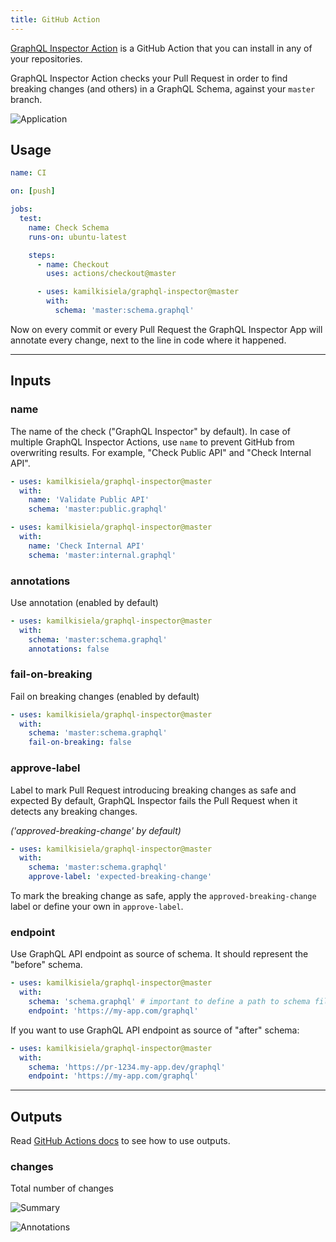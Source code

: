 ```yaml
---
title: GitHub Action
---
```


[GraphQL Inspector Action](https://github.com/marketplace/actions/graphql-inspector) is a GitHub Action that you can install in any of your repositories.

GraphQL Inspector Action checks your Pull Request in order to find breaking changes (and others) in a GraphQL Schema, against your `master` branch.

![Application](/img/github/app-action.jpg)

## Usage

```yaml
name: CI

on: [push]

jobs:
  test:
    name: Check Schema
    runs-on: ubuntu-latest

    steps:
      - name: Checkout
        uses: actions/checkout@master

      - uses: kamilkisiela/graphql-inspector@master
        with:
          schema: 'master:schema.graphql'
```

Now on every commit or every Pull Request the GraphQL Inspector App will annotate every change, next to the line in code where it happened.

---

## Inputs

### name

The name of the check ("GraphQL Inspector" by default). 
In case of multiple GraphQL Inspector Actions, use `name` to prevent GitHub from overwriting results. For example, "Check Public API" and "Check Internal API".

```yaml
- uses: kamilkisiela/graphql-inspector@master
  with:
    name: 'Validate Public API'
    schema: 'master:public.graphql'

- uses: kamilkisiela/graphql-inspector@master
  with:
    name: 'Check Internal API'
    schema: 'master:internal.graphql'
```

### annotations

Use annotation (enabled by default)

```yaml
- uses: kamilkisiela/graphql-inspector@master
  with:
    schema: 'master:schema.graphql'
    annotations: false
```

### fail-on-breaking

Fail on breaking changes (enabled by default)

```yaml
- uses: kamilkisiela/graphql-inspector@master
  with:
    schema: 'master:schema.graphql'
    fail-on-breaking: false
```

### approve-label

Label to mark Pull Request introducing breaking changes as safe and expected
By default, GraphQL Inspector fails the Pull Request when it detects any breaking changes.

_('approved-breaking-change' by default)_

```yaml
- uses: kamilkisiela/graphql-inspector@master
  with:
    schema: 'master:schema.graphql'
    approve-label: 'expected-breaking-change' 
```

To mark the breaking change as safe, apply the `approved-breaking-change` label or define your own in `approve-label`.

### endpoint

Use GraphQL API endpoint as source of schema. It should represent the "before" schema.

```yaml
- uses: kamilkisiela/graphql-inspector@master
  with:
    schema: 'schema.graphql' # important to define a path to schema file, without a branch
    endpoint: 'https://my-app.com/graphql'
```

If you want to use GraphQL API endpoint as source of "after" schema:

```yaml
- uses: kamilkisiela/graphql-inspector@master
  with:
    schema: 'https://pr-1234.my-app.dev/graphql'
    endpoint: 'https://my-app.com/graphql'
```

---

## Outputs

Read [GitHub Actions docs](https://help.github.com/en/actions/reference/workflow-syntax-for-github-actions#jobsjobs_idoutputs) to see how to use outputs.

### changes

Total number of changes

![Summary](/img/github/summary.jpg)

![Annotations](/img/cli/github.jpg)
